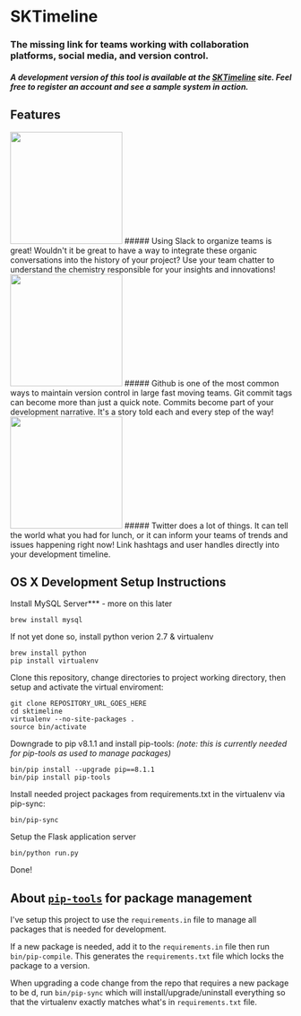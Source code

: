 # SKTimeline
### The missing link for teams working with collaboration platforms, social media, and version control.

##### A development version of this tool is available at the <a href="http://162.243.121.195">SKTimeline</a> site. Feel free to register an account and see a sample system in action. 

## Features

<img src="https://upload.wikimedia.org/wikipedia/commons/thumb/2/2b/Slack_CMYK.svg/1000px-Slack_CMYK.svg.png" width="200"> 
##### Using Slack to organize teams is great! Wouldn't it be great to have a way to integrate these organic conversations into the history of your project? Use your team chatter to understand the chemistry responsible for your insights and innovations!

<img src="https://upload.wikimedia.org/wikipedia/commons/thumb/2/29/GitHub_logo_2013.svg/2000px-GitHub_logo_2013.svg.png" width="200">
##### Github is one of the most common ways to maintain version control in large fast moving teams. Git commit tags can become more than just a quick note. Commits become part of your development narrative. It's a story told each and every step of the way!

<img src="https://upload.wikimedia.org/wikipedia/commons/thumb/5/51/Twitter_logo.svg/2000px-Twitter_logo.svg.png" width="200">
##### Twitter does a lot of things. It can tell the world what you had for lunch, or it can inform your teams of trends and issues happening right now! Link hashtags and user handles directly into your development timeline.

## OS X Development Setup Instructions 

Install MySQL Server*** - more on this later

`brew install mysql`

If not yet done so, install python verion 2.7 & virtualenv

```
brew install python
pip install virtualenv
```

Clone this repository, change directories to project working directory, then setup and activate the virtual enviroment:

```
git clone REPOSITORY_URL_GOES_HERE
cd sktimeline
virtualenv --no-site-packages .
source bin/activate
```

Downgrade to pip v8.1.1 and install pip-tools:
_(note: this is currently needed for pip-tools as used to manage packages)_

```
bin/pip install --upgrade pip==8.1.1
bin/pip install pip-tools
```
Install needed project packages from requirements.txt in the virtualenv via pip-sync:

```
bin/pip-sync
```

Setup the Flask application server

```
bin/python run.py
```

Done!

## About [`pip-tools`](https://github.com/nvie/pip-tools#readme) for package management ##
I've setup this project to use the `requirements.in` file to manage all packages that is needed for development.  

If a new package is needed, add it to the `requirements.in` file then run `bin/pip-compile`.  This generates the `requirements.txt` file which locks the package to a version.  

When upgrading a code change from the repo that requires a new package to be d, run `bin/pip-sync` which will install/upgrade/uninstall everything so that the virtualenv exactly matches what's in `requirements.txt` file.
